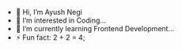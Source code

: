 - 👋 Hi, I’m Ayush Negi
- 👀 I’m interested in Coding...
- 🌱 I’m currently learning Frontend Development...
- ⚡ Fun fact: 2 + 2 = 4;

<!---
AyushNegi2809/AyushNegi2809 is a ✨ special ✨ repository because its `README.md` (this file) appears on your GitHub profile.
You can click the Preview link to take a look at your changes.
--->
